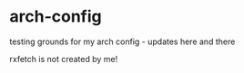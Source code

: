 # arch-config
testing grounds for my arch config - updates here and there

rxfetch is not created by me!
